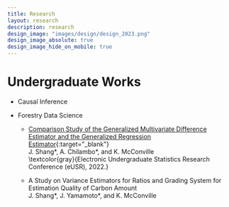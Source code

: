 ```yaml
---
title: Research
layout: research
description: research
design_image: "images/design/design_2023.png"
design_image_absolute: true
design_image_hide_on_mobile: true
---
```


# Undergraduate Works

* Causal Inference
  
* Forestry Data Science
  * [Comparison Study of the Generalized Multivariate Difference Estimator and the Generalized Regression Estimator](https://www.causeweb.org/usproc/eusr/2022/virtual-posters/8){:target="_blank"}  
    J. Shang\*, A. Chilambo\*, and K. McConville  
    \textcolor{gray}{Electronic Undergraduate Statistics Research Conference (eUSR), 2022.}

  * A Study on Variance Estimators for Ratios and Grading System for Estimation Quality of Carbon Amount  
    J. Shang\*, J. Yamamoto\*, and K. McConville
